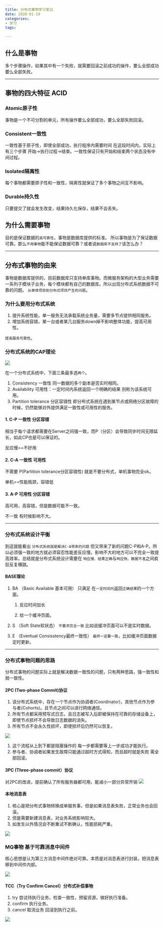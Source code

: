 ```yaml
---
title: 分布式事物学习笔记
date: 2020-01-19
categories:
- 学习
tags:

---
```


## 什么是事物

多个步骤操作，如果其中有一个失败，就需要回滚之前成功的操作，要么全部成功要么全部失败。

<!--more-->

------

## 事物的四大特征 ACID 

### Atomic原子性

事物是一个不可分割的单元，所有操作要么全部成功，要么全部失败回滚。

### Consistent一致性

一致性基于原子性，即使全部成功，执行程序内需要时间 在这段时间内，实际上有三个步骤 开始->执行过程->结束。一致性保证只有开始和结束两个状态没有中间过程。

### Isolated隔离性

每个事物都需要原子性和一致性，隔离性就保证了多个事物之间互不影响。

### Durable持久性

只要提交了就会发生改变，结果持久化保存，结果不会丢失。

## 为什么需要事物

目的是保证数据的`高可靠性`，事物是数据库提供的标准。
所以事物是为了保证数据可靠。那么`不用事物`能不能保证数据可靠？或者说`数据库不支持了`该怎么办？

------

## 分布式事物的由来

事物是数据库提供的，目前数据库只支持单库事物。而微服务架构的大型业务需要一系列子模块子业务，每个模块都有自己的数据库。所以出现分布式系统数据不可靠的问题。
`从单体项目到分布式项目产生的问题`。

### 为什么要用分布式系统

1. 提升系统性能，单一服务无法承载系统业务量，需要多节点提供相同服务。
2. 增加系统容错，某一台或者某几台服务down掉不影响整体功能，提高可用性。

`提高服务可靠性`。

### 分布式系统的CAP理论

![](https://jecy.xyz/web/images/test4.svg)


在一个分布式系统中，下面三条最多选`两个`。

1. Consistency 一致性 同一数据的多个副本是否实时相同。
2. Availability 可用性：一定时间内系统返回一个明确的结果 则称为该系统可用。
3. Partition tolerance 分区容错性 即分布式系统在遇到某节点或网络分区故障的时候，仍然能够对外提供满足一致性或可用性的服务。

#### 1. C-P 一致性 分区容错

相当于每个请求都需要在Server之间强一致，而P（分区）会导致同步时间无限延长，如此CP也是可以保证的。

反应慢==不好用 

#### 2. C-A 一致性 可用性

不需要 P(Partition tolerance分区容错性) 就是不要分布式，单机事物完全ok。

单机==性能瓶颈，容错低

#### 3. A-P 可用性 分区容错

高可用，高容错，但是数据可能不一致。

不一致 有时候影响不大。

------

### 分布式系统设计平衡

到这就能看出 `分布式系统就是解决C-A带来的问题` 但又带来了新的问题C-P和A-P。所以必须强一致的地方就必须容忍性能差反应慢。影响不大的地方可以不完全一致提高效率。总结就是分布式系统设计需要在 `响应慢、结果正确`与`响应快、数据不准`之间疯狂反复横跳。

#### BASE理论
1. BA （Basic Available 基本可用） 只满足 在`一定时间内`返回`正确结果`的一个方面。
    
    1. 反应时间加长 
    
    2. 给一个缓冲页面。
 
2. S （Soft State软状态） `不要求完全一致` 比如说缓冲页面可以不是实时数据。
 
3. E （Eventual Consisstency最终一致性） `最终一定要一致`，比如缓冲页面数据定时更新。

------


### 分布式事物问题的思路

分布式事物的问题实际上就是解决数据一致性的问题，只有两种思路，强一致性和弱一致性。

#### 2PC (Two-phase Commit)协议

1. 该分布式系统中，存在一个节点作为协调者(Coordinator)，其他节点作为参与者(Cohorts)。且节点之间可以进行网络通信。
2. 所有节点都采用预写式日志，且日志被写入后即被保持在可靠的存储设备上，即使节点损坏不会导致日志数据的消失。
3. 所有节点不会永久性损坏，即使损坏后仍然可以恢复。

![](https://jecy.xyz/web/images/test5.svg)

1. 这个流程从上到下都是阻塞操作的 每一步都需要等上一步成功才能执行。
2. 参与者、协调者如果发生故障只能通过超时方式得知，而且超时就是失败 需全部回滚。


#### 3PC (Three-phase commit）协议

对2PC的改进，提前确认了所有服务器都可用，能减小一部分异常开销
![](https://jecy.xyz/web/images/test6.svg)

#### 本地消息表

1. 核心是把分布式事物转换成单服务事，但是如果消息表失败，正常业务也会回滚。
2. 但是需要新建消息表，对业务系统影响较大。
3. 如发生以外情况会不断重试不断确认，性能损耗严重。

![](https://jecy.xyz/web/images/message_table.svg)

### MQ事物 基于可靠消息中间件

核心思想是认为第三方消息中间件绝对可靠。本质是对消息表进行封装，把消息表移到中间件内部。

![](https://jecy.xyz/web/images/mq.svg)


#### TCC（Try Confirm Cancel）分布式补偿事物

1. try 尝试待执行业务，检查一致性，预留资源，做好执行准备。
2. confirm 执行业务。
3. cancel 取消业务 回滚到执行之前。

![](https://jecy.xyz/web/images/tcc.svg)















 